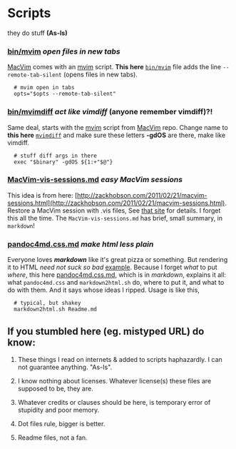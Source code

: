 Scripts
=======

they do stuff  __(As-Is)__

### [bin/mvim](https://github.com/Angles/some-scripts/blob/master/bin/mvim)   _open files in new tabs_  ###

[MacVim](https://github.com/b4winckler/macvim) comes with 
an [mvim](https://github.com/b4winckler/macvim/blob/master/src/MacVim/mvim) script.
__This here__ [`bin/mvim`](https://github.com/Angles/some-scripts/blob/master/bin/mvim) file adds the line `--remote-tab-silent` (opens files in new tabs).

	  # mvim open in tabs
	  opts="$opts --remote-tab-silent"

### [bin/mvimdiff](https://github.com/Angles/some-scripts/blob/master/bin/mvimdiff)   _act like vimdiff_ (anyone remember vimdiff)?!  ###

Same deal, starts with the [mvim](https://github.com/b4winckler/macvim/blob/master/src/MacVim/mvim) 
script from [MacVim](https://github.com/b4winckler/macvim) repo. Change name to __this here__ [`mvimdiff`](https://github.com/Angles/some-scripts/blob/master/bin/mvimdiff) and make sure these letters __-gdOS__ are there, make like vimdiff.

 	    
	  # stuff diff args in there
	  exec "$binary" -gdOS ${1:+"$@"}


### [MacVim-vis-sessions.md](https://github.com/Angles/some-scripts/blob/master/MacVim-vis-sessions.md)  _easy MacVim sessions_ ###
 
This idea is from here: [http://zackhobson.com/2011/02/21/macvim-sessions.html](http://zackhobson.com/2011/02/21/macvim-sessions.html). Restore a MacVim session with .vis files,
See [that site](http://zackhobson.com/2011/02/21/macvim-sessions.html) for details. 
I forget this all the time. The `MacVim-vis-sessions.md` has brief, small summary, in `markdown`!


### [pandoc4md.css.md](https://github.com/Angles/some-scripts/blob/master/pandoc4md.css.md) _make html less plain_   ###

Everyone loves ___markdown___ like it's great pizza or something. But rendering it to HTML _need not suck so bad_ [example](https://raw.github.com/Angles/some-scripts/master/pandoc4md.sample.html). Because I forget _what_ to put _where_, this here [pandoc4md.css.md](https://github.com/Angles/some-scripts/blob/master/pandoc4md.css.md), which is in _markdown_, explains it all: what `pandoc4md.css` and `markdown2html.sh` do, where to put it, and what to do with them. And it says whose ideas I ripped. Usage is like this,

	  # typical, but shakey
	  markdown2html.sh Readme.md


If you stumbled here (eg. mistyped URL) do know: 
-----------------------------------------------

1.  These things I read on internets &amp; added to scripts haphazardly.
    I can not guarantee anything. "As-Is".

3.  I know nothing about licenses. Whatever license(s) these files are supposed to be, they are.

5.  Whatever credits or clauses should be here, is temporary error of stupidity and poor memory.

7.  Dot files rule, bigger is better.

9.  Readme files, not a fan.


